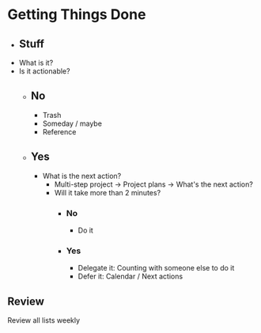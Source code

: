 # Getting Things Done
- ## Stuff
- What is it?
- Is it actionable?
	- ## No
		- Trash
		- Someday / maybe
		- Reference
	- ## Yes
		- What is the next action?
			- Multi-step project -> Project plans -> What's the next action?
			- Will it take more than 2 minutes?
				- ### No
					- Do it
				- ### Yes
					- Delegate it: Counting with someone else to do it
					- Defer it: Calendar / Next actions
## Review

  

Review all lists weekly